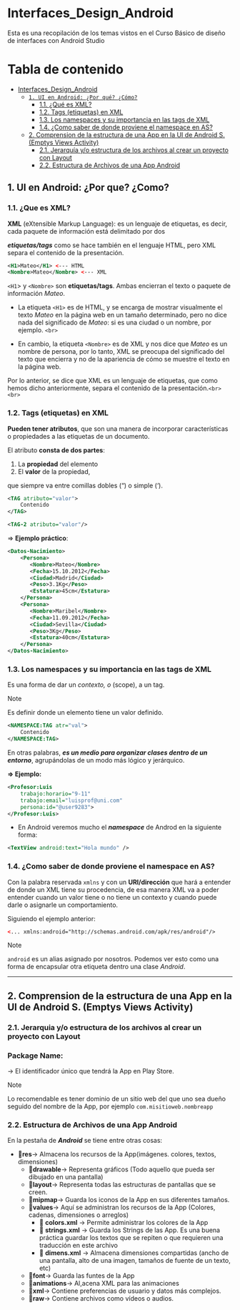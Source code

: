 # Interfaces_Design_Android
Esta es una recopilación de los temas vistos en el Curso Básico de diseño de interfaces con Android Studio


# Tabla de contenido
- [Interfaces_Design_Android](#interfaces_design_android)
  - [`1. UI en Android: ¿Por qué? ¿Cómo?`](#1-ui-en-android-por-que-como)
    - [1.1. ¿Qué es XML?](#11-que-es-xml)
    - [1.2. Tags (etiquetas) en XML](#12-tags-etiquetas-en-xml)
    - [1.3. Los namespaces y su importancia en las tags de XML](#13-los-namespaces-y-su-importancia-en-las-tags-de-xml)
    - [1.4. ¿Como saber de donde proviene el namespace en AS?](#14-como-saber-de-donde-proviene-el-namespace-en-as)
  - [2. Comprension de la estructura de una App en la UI de Android S. (Emptys Views Activity)](#2-comprension-de-la-estructura-de-una-app-en-la-ui-de-android-s-emptys-views-activity)
    - [2.1. Jerarquía y/o estructura de los archivos al crear un proyecto con Layout](#21-jerarquia-yo-estructura-de-los-archivos-al-crear-un-proyecto-con-layout)
    - [2.2. Estructura de Archivos de una App Android](#22-estructura-de-archivos-de-una-app-android)

## 1. UI en Android: ¿Por que? ¿Como?
### 1.1. ¿Que es XML?

**XML** (eXtensible Markup Language): es un lenguaje de etiquetas, es decir, cada paquete de información está delimitado por dos

***etiquetas/tags*** como se hace también en el lenguaje HTML, pero XML separa el contenido de la presentación.

```xml
<H1>Mateo</H1> <--- HTML
<Nombre>Mateo</Nombre> <--- XML
```

`<H1`> y `<Nombre>` son **etiquetas/tags**. Ambas encierran el texto o paquete de información *Mateo*. <br>

- La etiqueta `<H1>` es de HTML, y se encarga de mostrar visualmente el texto *Mateo* en la página web en un tamaño determinado, pero no dice nada del significado de *Mateo*: si es una ciudad o un nombre, por ejemplo. `<br>`


- En cambio, la etiqueta `<Nombre>` es de XML y nos dice que *Mateo* es un nombre de persona, por lo tanto, XML se preocupa del significado del texto que encierra y no de la apariencia de cómo se muestre el texto en la página web.

Por lo anterior, se dice que XML es un lenguaje de etiquetas, que como hemos dicho anteriormente, separa el contenido de la presentación.`<br><br>`

### 1.2. Tags (etiquetas) en XML

**Pueden tener atributos**, que son una manera de incorporar características o propiedades a las etiquetas de un documento.

El atributo **consta de dos partes**:

1. La **propiedad** del elemento
2. El **valor** de la propiedad,

que siempre va entre comillas dobles (“) o simple (‘).

```xml
<TAG atributo="valor">
    Contenido
</TAG>

<TAG-2 atributo="valor"/>

```

⇒ **Ejemplo práctico**:

```xml
<Datos-Nacimiento>
    <Persona>
       <Nombre>Mateo</Nombre>
       <Fecha>15.10.2012</Fecha>
       <Ciudad>Madrid</Ciudad>
       <Peso>3.1Kg</Peso>
       <Estatura>45cm</Estatura>
    </Persona>
    <Persona>
       <Nombre>Maribel</Nombre>
       <Fecha>11.09.2012</Fecha>
       <Ciudad>Sevilla</Ciudad>
       <Peso>3Kg</Peso>
       <Estatura>40cm</Estatura>
    </Persona>
</Datos-Nacimiento>
```


### 1.3. Los namespaces y su importancia en las tags de XML

Es una forma de dar un *contexto, o* (scope), a un tag.

> [!NOTE]
> 
> Es definir donde un elemento tiene un valor definido.
>

```xml
<NAMESPACE:TAG atr="val">
    Contenido
</NAMESPACE:TAG>

```

En otras palabras, **_es un medio para organizar clases dentro de un entorno_**, agrupándolas de un modo más lógico y jerárquico.

**⇒ Ejemplo:**

```xml
<Profesor:Luis
    trabajo:horario="9-11"
    trabajo:email="luisprof@uni.com"
    persona:id="@user9283">
</Profesor:Luis>
```

- En Android veremos mucho el ***namespace*** de Androd en la siguiente forma:

```xml
<TextView android:text="Hola mundo" />
```

### 1.4. **¿Como saber de donde proviene el namespace en AS?**

Con la palabra reservada `xmlns` y con un **URI/dirección** que hará a entender de donde un XML tiene su procedencia, de esa manera XML va a poder entender cuando un valor tiene o no tiene un contexto y cuando puede darle o asignarle un comportamiento.

Siguiendo el ejemplo anterior:

```xml
<... xmlns:android="http://schemas.android.com/apk/res/android"/>

```

> [!NOTE]
> 
> `android` es un alias asignado por nosotros. 
> Podemos ver esto como una forma de encapsular otra etiqueta dentro una clase *Android*.

---

## 2. Comprension de la estructura de una App en la UI de Android S. (Emptys Views Activity)

### 2.1. Jerarquia y/o estructura de los archivos al crear un proyecto con Layout

### Package Name:

→ El identificador único que tendrá la App en Play Store.

> [!NOTE]
> 
> Lo recomendable es tener dominio de un sitio web del que uno sea dueño seguido del nombre de la App, por ejemplo `com.misitioweb.nombreapp`
>

### 2.2. Estructura de Archivos de una App Android

En la pestaña de ***Android*** se tiene entre otras cosas:

- 📁**res**→ Almacena los recursos de la App(imágenes. colores, textos, dimensiones)
    - 📁**drawable**→ Representa gráficos (Todo aquello que pueda ser dibujado en una pantalla)
    - 📁**layout**→ Representa todas las estructuras de pantallas que se creen.
    - 📁**mipmap**→ Guarda los iconos de la App en sus diferentes tamaños.
    - 📁**values**→ Aquí se administran los recursos de la App (Colores, cadenas, dimensiones o arreglos)
        - 📄 **colors.xml** → Permite administrar los colores de la App
        - 📄 **strings.xml** → Guarda los Strings de las App. Es una buena práctica guardar los textos que se repiten o que requieren una traducción en este archivo
        - 📄 **dimens.xml** → Almacena dimensiones compartidas (ancho de una pantalla, alto de una imagen, tamaños de fuente de un texto, etc)
    - 📁**font**→ Guarda las funtes de la App
    - 📁**animations**→ Al,acena XML para las animaciones
    - 📁**xml**→ Contiene preferencias de usuario y datos más complejos.
    - 📁**raw**→ Contiene archivos como vídeos o audios.